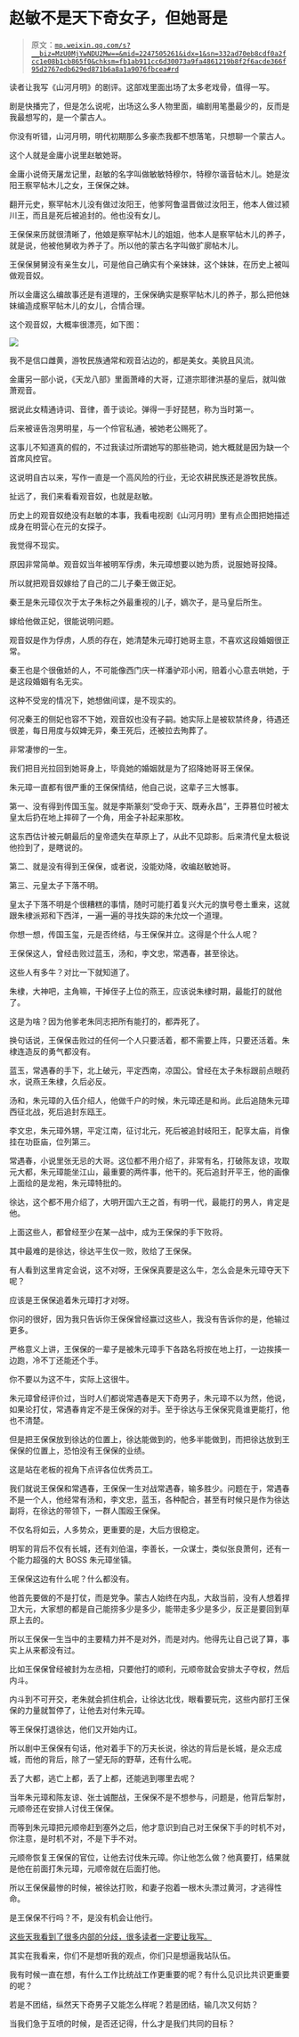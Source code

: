 # 赵敏不是天下奇女子，但她哥是

> 原文：[`mp.weixin.qq.com/s?__biz=MzU0MjYwNDU2Mw==&mid=2247505261&idx=1&sn=332ad70eb8cdf0a2fcc1e08b1cb865f0&chksm=fb1ab911cc6d30073a9fa4861219b8f2f6acde366f95d2767edb629ed871b6a8a1a9076fbcea#rd`](http://mp.weixin.qq.com/s?__biz=MzU0MjYwNDU2Mw==&mid=2247505261&idx=1&sn=332ad70eb8cdf0a2fcc1e08b1cb865f0&chksm=fb1ab911cc6d30073a9fa4861219b8f2f6acde366f95d2767edb629ed871b6a8a1a9076fbcea#rd)

读者让我写《山河月明》的剧评。这部戏里面出场了太多老戏骨，值得一写。

剧是快播完了，但是怎么说呢，出场这么多人物里面，编剧用笔墨最少的，反而是我最想写的，是一个蒙古人。

你没有听错，山河月明，明代初期那么多豪杰我都不想落笔，只想聊一个蒙古人。

这个人就是金庸小说里赵敏她哥。

金庸小说倚天屠龙记里，赵敏的名字叫做敏敏特穆尔，特穆尔谐音帖木儿。她是汝阳王察罕帖木儿之女，王保保之妹。

翻开元史，察罕帖木儿没有做过汝阳王，他爹阿鲁温晋做过汝阳王，他本人做过颍川王，而且是死后被追封的。他也没有女儿。

王保保来历就很清晰了，他娘是察罕帖木儿的姐姐，他本人是察罕帖木儿的养子，就是说，他被他舅收为养子了。所以他的蒙古名字叫做扩廓帖木儿。

王保保舅舅没有亲生女儿，可是他自己确实有个亲妹妹，这个妹妹，在历史上被叫做观音奴。

所以金庸这么编故事还是有道理的，王保保确实是察罕帖木儿的养子，那么把他妹妹编造成察罕帖木儿的女儿，合情合理。

这个观音奴，大概率很漂亮，如下图：

![](img/181e4eefcd30bdc51cc66ac2b9360462.png)

我不是信口雌黄，游牧民族通常和观音沾边的，都是美女。美貌且风流。 

金庸另一部小说，《天龙八部》里面萧峰的大哥，辽道宗耶律洪基的皇后，就叫做萧观音。

据说此女精通诗词、音律，善于谈论。弹得一手好琵琶，称为当时第一。

后来被诬告泡男明星，与一个伶官私通，被她老公赐死了。

这事儿不知道真的假的，不过我读过所谓她写的那些艳词，她大概就是因为缺一个首席风控官。

这说明自古以来，写作一直是一个高风险的行业，无论农耕民族还是游牧民族。 

扯远了，我们来看看观音奴，也就是赵敏。 

历史上的观音奴绝没有赵敏的本事，我看电视剧《山河月明》里有点企图把她描述成身在明营心在元的女探子。

我觉得不现实。 

原因非常简单。观音奴当年被明军俘虏，朱元璋想要以她为质，说服她哥投降。

所以就把观音奴嫁给了自己的二儿子秦王做正妃。

秦王是朱元璋仅次于太子朱标之外最重视的儿子，嫡次子，是马皇后所生。

嫁给他做正妃，很能说明问题。 

观音奴是作为俘虏，人质的存在，她清楚朱元璋打她哥主意，不喜欢这段婚姻很正常。

秦王也是个很傲娇的人，不可能像西门庆一样潘驴邓小闲，赔着小心意去哄她，于是这段婚姻有名无实。 

这种不受宠的情况下，她想做间谍，是不现实的。

何况秦王的侧妃也容不下她，观音奴也没有子嗣。她实际上是被软禁终身，待遇还很差，每日用度与奴婢无异，秦王死后，还被拉去殉葬了。

非常凄惨的一生。

我们把目光拉回到她哥身上，毕竟她的婚姻就是为了招降她哥哥王保保。

朱元璋一直都有很严重的王保保情结，他自己说，这辈子三大憾事。 

第一、没有得到传国玉玺。就是李斯篆刻“受命于天、既寿永昌”，王莽篡位时被太皇太后扔在地上摔碎了一个角，用金子补起来那枚。

这东西估计被元朝最后的皇帝遗失在草原上了，从此不见踪影。后来清代皇太极说他捡到了，是瞎说的。 

第二、就是没有得到王保保，或者说，没能劝降，收编赵敏她哥。 

第三、元皇太子下落不明。

皇太子下落不明是个很糟糕的事情，随时可能打着复兴大元的旗号卷土重来，这就跟朱棣派郑和下西洋，一遍一遍的寻找失踪的朱允炆一个道理。 

你想一想，传国玉玺，元是否终结，与王保保并立。这得是个什么人呢？

王保保这人，曾经击败过蓝玉，汤和，李文忠，常遇春，甚至徐达。 

这些人有多牛？对比一下就知道了。 

朱棣，大神吧，主角嘛，干掉侄子上位的燕王，应该说朱棣时期，最能打的就他了。 

这是为啥？因为他爹老朱同志把所有能打的，都弄死了。 

换句话说，王保保击败过的任何一个人只要活着，都不需要上阵，只要还活着。朱棣连造反的勇气都没有。 

蓝玉，常遇春的手下，北上破元，平定西南，凉国公。曾经在太子朱标跟前点眼药水，说燕王朱棣，久后必反。

汤和，朱元璋的入伍介绍人，他做千户的时候，朱元璋还是和尚。此后追随朱元璋西征北战，死后追封东瓯王。

李文忠，朱元璋外甥，平定江南，征讨北元，死后被追封岐阳王，配享太庙，肖像挂在功臣庙，位列第三。

常遇春，小说里张无忌的大哥。这位都不用介绍了，非常有名，打破陈友谅，攻取元大都，朱元璋能坐江山，最重要的两件事，他干的。死后追封开平王，他的画像上面绘的是龙袍，朱元璋特批的。

徐达，这个都不用介绍了，大明开国六王之首，有明一代，最能打的男人，肯定是他。 

上面这些人，都曾经至少在某一战中，成为王保保的手下败将。 

其中最难的是徐达，徐达平生仅一败，败给了王保保。 

有人看到这里肯定会说，这不对呀，王保保真要是这么牛，怎么会是朱元璋夺天下呢？ 

应该是王保保追着朱元璋打才对呀。 

你问的很好，因为我只告诉你王保保曾经赢过这些人，我没有告诉你的是，他输过更多。 

严格意义上讲，王保保的一辈子是被朱元璋手下各路名将按在地上打，一边挨揍一边跑，冷不丁还能还个手。 

你不要以为这不牛，实际上这很牛。 

朱元璋曾经评价过，当时人们都说常遇春是天下奇男子，朱元璋不以为然，他说，如果论打仗，常遇春肯定不是王保保的对手。至于徐达与王保保究竟谁更能打，他也不清楚。

但是把王保保放到徐达的位置上，徐达能做到的，他多半能做到，而把徐达放到王保保的位置上，恐怕没有王保保的业绩。

这是站在老板的视角下点评各位优秀员工。 

我们就说王保保和常遇春，王保保一生对战常遇春，输多胜少。问题在于，常遇春不是一个人，他经常有汤和，李文忠，蓝玉，各种配合，甚至有时候只是作为徐达副将，在徐达的带领下，一群人围殴王保保。

不仅名将如云，人多势众，更重要的是，大后方很稳定。 

明军的背后不仅有长城，还有刘伯温，李善长，一众谋士，类似张良萧何，还有一个能力超强的大 BOSS 朱元璋坐镇。 

王保保这边有什么呢？什么都没有。 

他首先要做的不是打仗，而是党争。蒙古人始终在内乱，大敌当前，没有人想着捍卫大元，大家想的都是自己能捞多少是多少，能带走多少是多少，反正是要回到草原上去的。

所以王保保一生当中的主要精力并不是对外，而是对内。他得先让自己说了算，事实上从来都没有过。

比如王保保曾经被封为左丞相，只要他打的顺利，元顺帝就会安排太子夺权，然后内斗。

内斗到不可开交，老朱就会抓住机会，让徐达北伐，眼看要玩完，这些内部打王保保的力量就暂停了，让他去对付朱元璋。

等王保保打退徐达，他们又开始内讧。

所以剧中王保保有句话，他对着手下的万夫长说，徐达的背后是长城，是众志成城，而他的背后，除了一望无际的野草，还有什么呢。

丢了大都，逃亡上都，丢了上都，还能逃到哪里去呢？ 

当年朱元璋和陈友谅、张士诚酣战，王保保不是不想参与，问题是，他背后掣肘，元顺帝还在安排人讨伐王保保。

而等到朱元璋把元顺帝赶到塞外之后，他才意识到自己对王保保下手的时机不对，你注意，是时机不对，不是下手不对。

元顺帝恢复王保保的官位，让他去讨伐朱元璋。你让他怎么做？他真要打，结果就是他在前面打朱元璋，元顺帝就在后面打他。

所以王保保最惨的时候，被徐达打败，和妻子抱着一根木头漂过黄河，才逃得性命。 

是王保保不行吗？不，是没有机会让他行。 

[这些天我看到了很多内部的分歧，很多读者一定要让我写。](http://mp.weixin.qq.com/s?__biz=MzU3NDc5Nzc0NQ==&mid=2247515433&idx=2&sn=c2ebb2d58bb8ead50f79d10d2a80c0e2&chksm=fd2e1ff7ca5996e1f5cdf2bcd61bd9a3bb2288485ecffee1bfc625f0fe77a31083e6f51643c7&scene=21#wechat_redirect)

其实在我看来，你们不是想听我的观点，你们只是想逼我站队伍。

我有时候一直在想，有什么工作比统战工作更重要的呢？有什么见识比共识更重要的呢？

若是不团结，纵然天下奇男子又能怎么样呢？若是团结，输几次又何妨？

当我们急于互喷的时候，是否还记得，什么才是我们共同的目标？